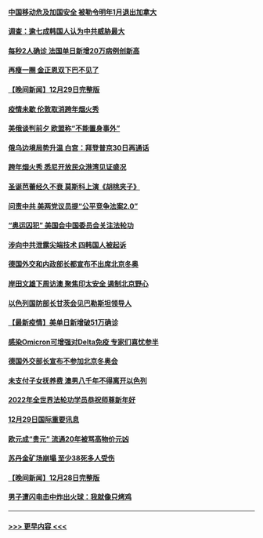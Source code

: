 #### [中国移动危及加国安全 被勒令明年1月退出加拿大](../pages/prog202/a103306816.md?t=12301750) 
#### [调查：逾七成韩国人认为中共威胁最大](../pages/prog202/a103306785.md?t=12301750) 
#### [每秒2人确诊 法国单日新增20万病例创新高](../pages/prog202/a103306694.md?t=12301750) 
#### [再瘦一圈 金正恩双下巴不见了](../pages/prog202/a103306683.md?t=12301750) 
#### [【晚间新闻】12月29日完整版](../pages/prog202/a103306559.md?t=12301750) 
#### [疫情未歇 伦敦取消跨年烟火秀](../pages/prog202/a103306668.md?t=12301750) 
#### [美俄谈判前夕 欧盟称“不能置身事外”](../pages/prog202/a103306644.md?t=12301750) 
#### [俄乌边境局势升温 白宫：拜登普京30日再通话](../pages/prog202/a103306391.md?t=12301750) 
#### [跨年烟火秀 悉尼开放民众港湾见证盛况](../pages/prog202/a103306534.md?t=12301750) 
#### [圣诞芭蕾经久不衰 莫斯科上演《胡桃夹子》](../pages/prog202/a103306352.md?t=12301750) 
#### [问责中共 美两党议员提“公平竞争法案2.0”](../pages/prog202/a103306376.md?t=12301750) 
#### [“奥运囚犯” 美国会中国委员会关注法轮功](../pages/prog202/a103306335.md?t=12301750) 
#### [涉向中共泄露尖端技术 四韩国人被起诉](../pages/prog202/a103306202.md?t=12301750) 
#### [德国外交和内政部长都宣布不出席北京冬奥](../pages/prog202/a103306250.md?t=12301750) 
#### [岸田文雄下周访澳 聚焦印太安全 遏制北京野心](../pages/prog202/a103306089.md?t=12301750) 
#### [以色列国防部长甘茨会见巴勒斯坦领导人](../pages/prog202/a103306026.md?t=12301750) 
#### [【最新疫情】美单日新增破51万确诊](../pages/prog202/a103306084.md?t=12301750) 
#### [感染Omicron可增强对Delta免疫 专家们喜忧参半](../pages/prog202/a103305991.md?t=12301750) 
#### [德国外交部长宣布不参加北京冬奥会](../pages/prog202/a103305835.md?t=12301750) 
#### [未支付子女抚养费 澳男八千年不得离开以色列](../pages/prog202/a103305842.md?t=12301750) 
#### [2022年全世界法轮功学员恭祝师尊新年好](../pages/prog202/a103305495.md?t=12301750) 
#### [12月29日国际重要讯息](../pages/prog202/a103305814.md?t=12301750) 
#### [欧元成“贵元” 流通20年被骂高物价元凶](../pages/prog202/a103305743.md?t=12301750) 
#### [苏丹金矿场崩塌 至少38死多人受伤](../pages/prog202/a103305690.md?t=12301750) 
#### [【晚间新闻】12月28日完整版](../pages/prog202/a103305561.md?t=12301750) 
#### [男子遭闪电击中炸出火球：我就像只烤鸡](../pages/prog202/a103304866.md?t=12301750) 

----
#### [ >>> 更早内容 <<< ](../indexes/prog202-earlier.md)
